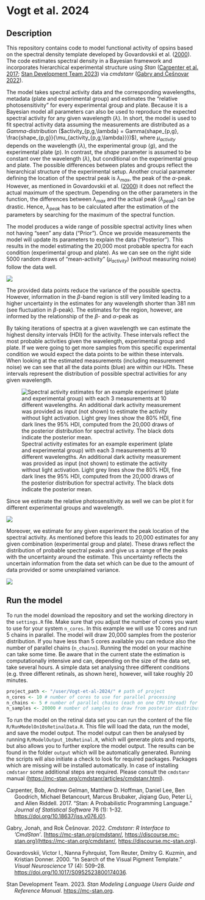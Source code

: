 Vogt et al. 2024
================

## Description

This repository contains code to model functional activity of opsins
based on the spectral density template developed by 
Govardovskii et al. ([2000](#ref-govardovskii_search_2000)). The code
estimates spectral density in a Bayesian framework and incorporates
hierarchical experimental structure using *Stan* ([Carpenter et al.
2017](#ref-carpenter_stan_2017); [Stan Development Team
2023](#ref-stanManual)) via *cmdstanr* ([Gabry and Češnovar
2022](#ref-cmdstanrManual)).

The model takes spectral activity data and the corresponding
wavelengths, metadata (plate and experimental group) and estimates the
“relative photosensitivity” for every experimental group and plate.
Because it is a Bayesian model all parameters can also be used to
reproduce the expected spectral activity for any given wavelength
($\lambda$). In short, the model is used to fit spectral activity data
assuming the measurements are distributed as a $Gamma$-distribution
($`activity_{p,g,\lambda} = Gamma(shape_{p,g}, \frac{shape_{p,g}}{\mu_{activity_{p,g,\lambda}}})`$),
where $\mu_{activity}$ depends on the wavelength ($\lambda$), the
experimental group ($g$), and the experimental plate
($p$). In contrast, the $shape$ parameter is assumed to be constant over
the wavelength ($\lambda$), but conditional on the experimental group
and plate. The possible differences between plates and groups reflect
the hierarchical structure of the experimental setup. Another crucial
parameter defining the location of the spectral peak is $\lambda_{max}$,
the peak of the $\alpha$-peak. However, as mentioned in Govardovskii et
al. ([2000](#ref-govardovskii_search_2000)) it does not reflect the
actual maximum of the spectrum. Depending on the other parameters in the
function, the differences between $\lambda_{max}$ and the actual peak
($\lambda_{peak}$) can be drastic. Hence, $\lambda_{peak}$ has to be
calculated after the estimation of the parameters by searching for the
maximum of the spectral function.

The model produces a wide range of possible
spectral activity lines when not having “seen” any data (“Prior”). Once we
provide measurements the model will update its parameters to explain
the data (“Posterior”). This results in the model estimating the 20,000
most probable spectra for each condition (experimental group and plate).
As we can see on the right side 5000 random draws of “mean-activity”
($\mu_{activity}$) (without measuring noise) follow the data well.

![](./Output/AnimatedSpectra.gif)

<!-- ![](https://github.com/danielparthier/Vogt-et-al-2024/blob/master/Output/AnimatedSpectra.gif) -->

The provided data points reduce the variance of the possible spectra.
However, information in the $\beta$-band region is still very limited leading
to a higher uncertainty in the estimates for any wavelength shorter than
381 nm (see fluctuation in $\beta$-peak). The estimates for the region,
however, are informed by the relationship of the $\beta$- and
$\alpha$-peak as

By taking iterations of spectra at a given wavelength we can estimate
the highest density intervals (HDI) for the activity. These intervals
reflect the most probable activities given the wavelength, experimental
group and plate. If we were going to get more samples from this specific
experimental condition we would expect the data points to be within
these intervals. When looking at the estimated measurements (including
measurement noise) we can see that all the data points (blue) are within
our HDIs. These intervals represent the distribution of possible
spectral activities for any given wavelength.

<figure>
<img src="README_files/figure-gfm/HDIPlot-1.png"
alt="Spectral activity estimates for an example experiment (plate and experimental group) with each 3 measurements at 10 different wavelengths. An additional dark activity measurement was provided as input (not shown) to estimate the activity without light activation. Light grey lines show the 80% HDI, fine dark lines the 95% HDI, computed from the 20,000 draws of the posterior distribution for spectral activity. The black dots indicate the posterior mean." />
<figcaption aria-hidden="true">Spectral activity estimates for an
example experiment (plate and experimental group) with each 3
measurements at 10 different wavelengths. An additional dark activity
measurement was provided as input (not shown) to estimate the activity
without light activation. Light grey lines show the 80% HDI, fine dark
lines the 95% HDI, computed from the 20,000 draws of the posterior
distribution for spectral activity. The black dots indicate the
posterior mean.</figcaption>
</figure>

Since we estimate the relative photosensitivity as well we can be plot
it for different experimental groups and wavelength.

![](README_files/figure-gfm/Photosensitivity-1.png)<!-- -->

Moreover, we estimate for any given experiment the peak location of the
spectral activity. As mentioned before this leads to 20,000 estimates
for any given combination (experimental group and plate). These draws
reflect the distribution of probable spectral peaks and give us a range
of the peaks with the uncertainty around the estimate. This uncertainty
reflects the uncertain information from the data set which can be due to
the amount of data provided or some unexplained variance.

![](README_files/figure-gfm/PeakLocationPlateGroup-1.png)<!-- -->

## Run the model

To run the model download the repository and set the working directory
in the `settings.R` file. Make sure that you adjust the number of cores
you want to use for your system `n_cores`. In this example we will use
10 cores and run 5 chains in parallel. The model will draw 20,000
samples from the posterior distribution. If you have less than 5 cores
available you can reduce also the number of parallel chains
(`n_chains`). Running the model on your machine can take some time. Be
aware that in the current state the estimation is computationally
intensive and can, depending on the size of the data set, take several
hours. A simple data set analysing three different conditions (e.g. three different retinals, as shown
here), however, will take roughly 20 minutes.

``` r
project_path <- "/user/Vogt-et-al-2024/" # path of project
n_cores <- 10 # number of cores to use for parallel processing
n_chains <- 5 # number of parallel chains (each on one CPU thread) for model
n_samples <- 20000 # number of samples to draw from posterior distribution
```

To run the model on the retinal data set you can run the content of the
file `R/RunModelOn10sRetinalData.R`. This file will load the data, run
the model, and save the model output. The model output can then be
analysed by running `R/ModelOutput_10sRetinal.R`, which will generate
plots and reports, but also allows you to further explore the model
output. The results can be found in the folder `output` which will be
automatically generated. Running the scripts will also initiate a check
to look for required packages. Packages which are missing will be
installed automatically. In case of installing `cmdstanr` some
additional steps are required. Please consult the `cmdstanr` manual
(<https://mc-stan.org/cmdstanr/articles/cmdstanr.html>).

<div id="refs" class="references csl-bib-body hanging-indent"
entry-spacing="0">

<div id="ref-carpenter_stan_2017" class="csl-entry">

Carpenter, Bob, Andrew Gelman, Matthew D. Hoffman, Daniel Lee, Ben
Goodrich, Michael Betancourt, Marcus Brubaker, Jiqiang Guo, Peter Li,
and Allen Riddell. 2017. “Stan: A Probabilistic Programming Language.”
*Journal of Statistical Software* 76 (1): 1–32.
<https://doi.org/10.18637/jss.v076.i01>.

</div>

<div id="ref-cmdstanrManual" class="csl-entry">

Gabry, Jonah, and Rok Češnovar. 2022. *Cmdstanr: R Interface to
’CmdStan’*. [https://mc-stan.org/cmdstanr/,
https://discourse.mc-stan.org](https://mc-stan.org/cmdstanr/, https://discourse.mc-stan.org).

</div>

<div id="ref-govardovskii_search_2000" class="csl-entry">

Govardovskii, Victor I., Nanna Fyhrquist, Tom Reuter, Dmitry G. Kuzmin,
and Kristian Donner. 2000. “In Search of the Visual Pigment Template.”
*Visual Neuroscience* 17 (4): 509–28.
<https://doi.org/10.1017/S0952523800174036>.

</div>

<div id="ref-stanManual" class="csl-entry">

Stan Development Team. 2023. *Stan Modeling Language Users Guide and
Reference Manual*. <https://mc-stan.org>.

</div>

</div>

